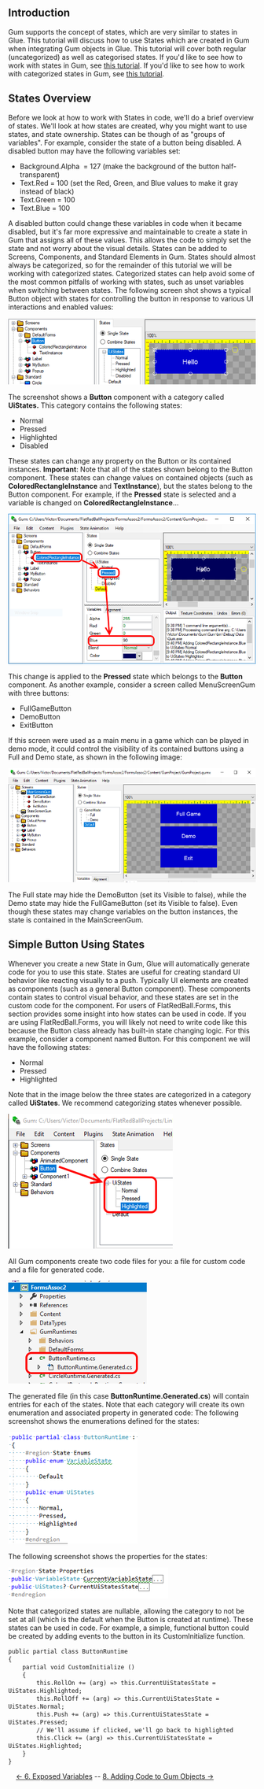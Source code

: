 ## Introduction

Gum supports the concept of states, which are very similar to states in Glue. This tutorial will discuss how to use States which are created in Gum when integrating Gum objects in Glue. This tutorial will cover both regular (uncategorized) as well as categorised states. If you'd like to see how to work with states in Gum, see [this tutorial](http://vchelaru.github.io/Gum/tutorials/Usage%20Guide%20_%20States.html). If you'd like to see how to work with categorized states in Gum, see [this tutorial](http://vchelaru.github.io/Gum/tutorials/Usage%20Guide%20_%20State%20Categories.html).

## States Overview

Before we look at how to work with States in code, we'll do a brief overview of states. We'll look at how states are created, why you might want to use states, and state ownership. States can be though of as "groups of variables". For example, consider the state of a button being disabled. A disabled button may have the following variables set:

-   Background.Alpha  = 127 (make the background of the button half-transparent)
-   Text.Red = 100 (set the Red, Green, and Blue values to make it gray instead of black)
-   Text.Green = 100
-   Text.Blue = 100

A disabled button could change these variables in code when it became disabled, but it's far more expressive and maintainable to create a state in Gum that assigns all of these values. This allows the code to simply set the state and not worry about the visual details. States can be added to Screens, Components, and Standard Elements in Gum. States should almost always be categorized, so for the remainder of this tutorial we will be working with categorized states. Categorized states can help avoid some of the most common pitfalls of working with states, such as unset variables when switching between states. The following screen shot shows a typical Button object with states for controlling the button in response to various UI interactions and enabled values:

[![](/media/2019-01-img_5c46551c3c3e3-e1548113244713.png)](/media/2019-01-img_5c46551c3c3e3-e1548113244713.png)

The screenshot shows a **Button** component with a category called **UiStates.** This category contains the following states:

-   Normal
-   Pressed
-   Highlighted
-   Disabled

These states can change any property on the Button or its contained instances. **Important**: Note that all of the states shown belong to the Button component. These states can change values on contained objects (such as **ColoredRectangleInstance** and **TextInstance**), but the states belong to the Button component. For example, if the **Pressed** state is selected and a variable is changed on **ColoredRectangleInstance**...

![](/media/2019-01-img_5c469f61080fc.png)

This change is applied to the **Pressed** state which belongs to the **Button** component. As another example, consider a screen called MenuScreenGum with three buttons:

-   FullGameButton
-   DemoButton
-   ExitButton

If this screen were used as a main menu in a game which can be played in demo mode, it could control the visibility of its contained buttons using a Full and Demo state, as shown in the following image:  

![](/media/2019-01-img_5c46a3a71db22.png)

The Full state may hide the DemoButton (set its Visible to false), while the Demo state may hide the FullGameButton (set its Visible to false). Even though these states may change variables on the button instances, the state is contained in the MainScreenGum.

## Simple Button Using States

Whenever you create a new State in Gum, Glue will automatically generate code for you to use this state. States are useful for creating standard UI behavior like reacting visually to a push. Typically UI elements are created as components (such as a general Button component). These components contain states to control visual behavior, and these states are set in the custom code for the component. For users of FlatRedBall.Forms, this section provides some insight into how states can be used in code. If you are using FlatRedBall.Forms, you will likely not need to write code like this because the Button class already has built-in state changing logic. For this example, consider a component named Button. For this component we will have the following states:

-   Normal
-   Pressed
-   Highlighted

Note that in the image below the three states are categorized in a category called **UiStates**. We recommend categorizing states whenever possible.

![](/media/2019-01-img_5c4221d8f2808.png)

All Gum components create two code files for you: a file for custom code and a file for generated code.

![](/media/2019-01-img_5c4223b550fb6.png)

The generated file (in this case **ButtonRuntime.Generated.cs**) will contain entries for each of the states. Note that each category will create its own enumeration and associated property in generated code: The following screenshot shows the enumerations defined for the states:

![](/media/2019-01-img_5c4223faa1673.png)

The following screenshot shows the properties for the states:

![](/media/2019-01-img_5c422446353d2.png)

Note that categorized states are nullable, allowing the category to not be set at all (which is the default when the Button is created at runtime). These states can be used in code. For example, a simple, functional button could be created by adding events to the button in its CustomInitialize function.

``` lang:c#
public partial class ButtonRuntime
{
    partial void CustomInitialize () 
    {
        this.RollOn += (arg) => this.CurrentUiStatesState = UiStates.Highlighted;
        this.RollOff += (arg) => this.CurrentUiStatesState = UiStates.Normal;
        this.Push += (arg) => this.CurrentUiStatesState = UiStates.Pressed;
        // We'll assume if clicked, we'll go back to highlighted
        this.Click += (arg) => this.CurrentUiStatesState = UiStates.Highlighted;
    }
}
```

    [\<- 6. Exposed Variables](/documentation/tools/gum/tutorials/tutorials-gum-exposed-variables.md) -- [8. Adding Code to Gum Objects -\>](/documentation/tools/gum/tutorials/8-adding-code-to-gum-objects.md)

